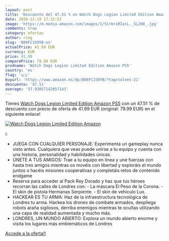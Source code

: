 ```yaml
---
layout: post
title: 'Descuento del 47.51 % en Watch Dogs Legion Limited Edition Amazon'
date: 2020-12-19 17:33:57
image: 'https://m.media-amazon.com/images/I/51+b+iRIacL._SL200_.jpg'
comments: true
category: ofertas
author: ring
slug: 'B08FC1S9YB-es'
actualPrice: 41.99 EUR
currency: EUR
price: 41.99
comparePrice: 79.99 EUR
prodname: 'Watch Dogs Legion Limited Edition Amazon PS5'
country: 'es'
flag: '🇪🇸'
buyurl: 'https://www.amazon.es/dp/B08FC1S9YB/?tag=tolees-21'
descuento: '47.51'
average: '57.93857142857143'
---
```


Tienes [Watch Dogs Legion Limited Edition Amazon PS5](https://www.amazon.es/dp/B08FC1S9YB/?tag=tolees-21) con un 47.51 % de descuento con precio de oferta de 41.99 EUR (original: 79.99 EUR) en el siguiente enlace!

[![Watch Dogs Legion Limited Edition Amazon](https://m.media-amazon.com/images/I/51+b+iRIacL._SL200_.jpg)](https://www.amazon.es/dp/B08FC1S9YB/?tag=tolees-21)

ℹ️:

- JUEGA CON CUALQUIER PERSONAJE: Experimenta un gameplay nunca visto antes. Cualquiera que veas puede unirse a tu equipo y cuenta con una historia, personalidad y habilidades únicas.
- ÚNETE A TUS AMIGOS: Trae a tu equipo en línea y une fuerzas con hasta tres amigos mientras os movéis con libertad y exploráis el mundo juntos o hacéis misiones cooperativas y completáis retos de contenido endgame
- Reserva para acceder al Pack Rey Dorado y haz que tus héroes recorran las calles de Londres con: - La máscara El Peso de la Corona. - El skin de pistola Hermanas Serpiente. - El skin de vehículo Lux.
- HACKEAR ES TU ARMA: Haz de la infraestructura tecnológica de Londres tu arma. Hackea los drones de combate armados, despliega robots araña sigilosos, derriba enemigos mientras te ocultas utilizando una capa de realidad aumentada y mucho más.
- LONDRES, UN MUNDO ABIERTO: Explora un mundo abierto enorme y visita los lugares más emblemáticos de Londres

[Accede a la oferta!!](https://www.amazon.es/dp/B08FC1S9YB/?tag=tolees-21)
